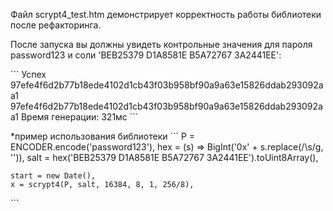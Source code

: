 Файл scrypt4_test.htm демонстрирует корректность работы библиотеки после рефакторинга.

После запуска вы должны увидеть контрольные значения для пароля password123 и соли 'BEB25379 D1A8581E B5A72767 3A2441EE':

\```
Успех
97efe4f6d2b77b18ede4102d1cb43f03b958bf90a9a63e15826ddab293092aa1
97efe4f6d2b77b18ede4102d1cb43f03b958bf90a9a63e15826ddab293092aa1
Время генерации: 321мс
\```

*пример использования библиотеки
\```
	P = ENCODER.encode('password123'),
	hex = (s) => BigInt('0x' + s.replace(/\s/g, '')),
	salt = hex('BEB25379 D1A8581E B5A72767 3A2441EE').toUint8Array(),
	
	start = new Date(),	
	x = scrypt4(P, salt, 16384, 8, 1, 256/8),
\```
